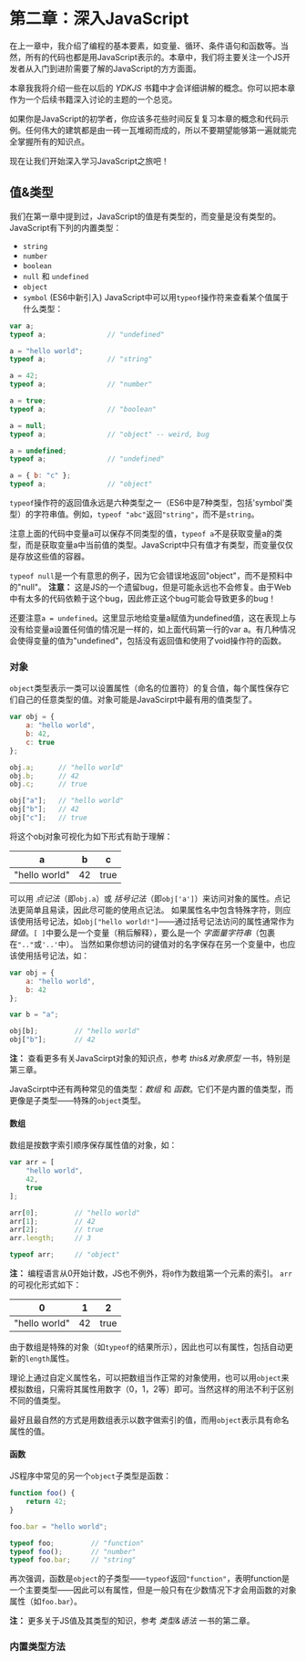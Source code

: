 # 第二章：深入JavaScript

在上一章中，我介绍了编程的基本要素，如变量、循环、条件语句和函数等。当然，所有的代码也都是用JavaScript表示的。本章中，我们将主要关注一个JS开发者从入门到进阶需要了解的JavaScript的方方面面。

本章我我将介绍一些在以后的 *YDKJS* 书籍中才会详细讲解的概念。你可以把本章作为一个后续书籍深入讨论的主题的一个总览。

如果你是JavaScript的初学者，你应该多花些时间反复复习本章的概念和代码示例。任何伟大的建筑都是由一砖一瓦堆砌而成的，所以不要期望能够第一遍就能完全掌握所有的知识点。

现在让我们开始深入学习JavaScript之旅吧！

## 值&类型
我们在第一章中提到过，JavaScript的值是有类型的，而变量是没有类型的。JavaScript有下列的内置类型：
* `string`
* `number`
* `boolean`
* `null` 和 `undefined`
* `object`
* `symbol` (ES6中新引入)
JavaScript中可以用`typeof`操作符来查看某个值属于什么类型：
```js
var a;
typeof a;				// "undefined"

a = "hello world";
typeof a;				// "string"

a = 42;
typeof a;				// "number"

a = true;
typeof a;				// "boolean"

a = null;
typeof a;				// "object" -- weird, bug

a = undefined;
typeof a;				// "undefined"

a = { b: "c" };
typeof a;				// "object"
```
`typeof`操作符的返回值永远是六种类型之一（ES6中是7种类型，包括'symbol'类型）的字符串值。例如，`typeof "abc"`返回`"string"`，而不是`string`。

注意上面的代码中变量a可以保存不同类型的值，`typeof a`不是获取变量a的类型，而是获取变量a中当前值的类型。JavaScript中只有值才有类型，而变量仅仅是存放这些值的容器。

`typeof null`是一个有意思的例子，因为它会错误地返回"object"，而不是预料中的"null"。
**注意：** 这是JS的一个遗留bug，但是可能永远也不会修复。由于Web中有太多的代码依赖于这个bug，因此修正这个bug可能会导致更多的bug！

还要注意`a = undefined`。这里显示地给变量a赋值为undefined值，这在表现上与没有给变量a设置任何值的情况是一样的，如上面代码第一行的var a。有几种情况会使得变量的值为"undefined"，包括没有返回值和使用了void操作符的函数。

### 对象
`object`类型表示一类可以设置属性（命名的位置符）的复合值，每个属性保存它们自己的任意类型的值。对象可能是JavaScirpt中最有用的值类型了。
```js
var obj = {
	a: "hello world",
	b: 42,
	c: true
};

obj.a;		// "hello world"
obj.b;		// 42
obj.c;		// true

obj["a"];	// "hello world"
obj["b"];	// 42
obj["c"];	// true
```
将这个obj对象可视化为如下形式有助于理解：

|a             |b   |c     |
|:------------:|:--:|:----:|
|"hello world" | 42 | true |
可以用 *点记法*（即`obj.a`）或 *括号记法*（即`obj['a']`）来访问对象的属性。点记法更简单且易读，因此尽可能的使用点记法。
如果属性名中包含特殊字符，则应该使用括号记法，如`obj["hello world!"]`——通过括号记法访问的属性通常作为 *键值*。`[ ]`中要么是一个变量（稍后解释），要么是一个 *字面量字符串*（包裹在`".."`或`'..'`中）。
当然如果你想访问的键值对的名字保存在另一个变量中，也应该使用括号记法，如：
```js
var obj = {
	a: "hello world",
	b: 42
};

var b = "a";

obj[b];			// "hello world"
obj["b"];		// 42
```
**注：** 查看更多有关JavaScirpt对象的知识点，参考 *this&对象原型* 一书，特别是第三章。

JavaScirpt中还有两种常见的值类型：*数组* 和 *函数*。它们不是内置的值类型，而更像是子类型——特殊的`object`类型。

#### 数组
数组是按数字索引顺序保存属性值的对象，如：
```js
var arr = [
	"hello world",
	42,
	true
];

arr[0];			// "hello world"
arr[1];			// 42
arr[2];			// true
arr.length;		// 3

typeof arr;		// "object"
```
**注：** 编程语言从0开始计数，JS也不例外，将`0`作为数组第一个元素的索引。
`arr`的可视化形式如下：

|0             |1   |2     |
|:------------:|:--:|:----:|
|"hello world" | 42 | true |
由于数组是特殊的对象（如`typeof`的结果所示），因此也可以有属性，包括自动更新的`length`属性。

理论上通过自定义属性名，可以把数组当作正常的对象使用，也可以用`object`来模拟数组，只需将其属性用数字（0，1，2等）即可。当然这样的用法不利于区别不同的值类型。

最好且最自然的方式是用数组表示以数字做索引的值，而用`object`表示具有命名属性的值。

#### 函数
JS程序中常见的另一个`object`子类型是函数：
```js
function foo() {
	return 42;
}

foo.bar = "hello world";

typeof foo;			// "function"
typeof foo();		// "number"
typeof foo.bar;		// "string"
```
再次强调，函数是`object`的子类型——`typeof`返回`"function"`，表明function是一个主要类型——因此可以有属性，但是一般只有在少数情况下才会用函数的对象属性（如`foo.bar`）。

**注：** 更多关于JS值及其类型的知识，参考 *类型&语法* 一书的第二章。

### 内置类型方法











